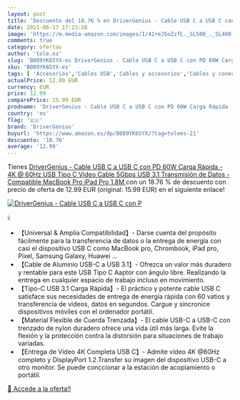 ```yaml
---
layout: post
title: 'Descuento del 18.76 % en DriverGenius - Cable USB C a USB C con P'
date: 2021-06-17 17:23:20
image: 'https://m.media-amazon.com/images/I/41+eJ5oZzfL._SL500_._SL400_.jpg'
comments: true
category: ofertas
author: 'tole.es'
slug: 'B089YK65YX-es DriverGenius - Cable USB C a USB C con PD 60W Carga Rápida...'
sku: 'B089YK65YX-es'
tags: [ 'Accesorios','Cables USB','Cables y accesorios','Cables y conectores','Informática','drivergenius','ipad', ]
actualPrice: 12.99 EUR
currency: EUR
price: 12.99
comparePrice: 15.99 EUR
prodname: 'DriverGenius - Cable USB C a USB C con PD 60W Carga Rápida - 4K @ 60Hz USB Tipo C Video Cable  5Gbps USB 3.1 Transmisión de Datos - Compatible MacBook Pro  iPad Pro  1.8M '
country: 'es'
flag: '🇪🇸'
brand: 'DriverGenius'
buyurl: 'https://www.amazon.es/dp/B089YK65YX/?tag=tolees-21'
descuento: '18.76'
average: '12.99'
---
```


Tienes [DriverGenius - Cable USB C a USB C con PD 60W Carga Rápida - 4K @ 60Hz USB Tipo C Video Cable  5Gbps USB 3.1 Transmisión de Datos - Compatible MacBook Pro  iPad Pro  1.8M ](https://www.amazon.es/dp/B089YK65YX/?tag=tolees-21) con un 18.76 % de descuento con precio de oferta de 12.99 EUR (original: 15.99 EUR) en el siguiente enlace!

[![DriverGenius - Cable USB C a USB C con P](https://m.media-amazon.com/images/I/41+eJ5oZzfL._SL500_._SL400_.jpg)](https://www.amazon.es/dp/B089YK65YX/?tag=tolees-21)

ℹ️:

- 【Universal & Amplia Compatibilidad】- Darse cuenta del propósito fácilmente para la transferencia de datos o la entrega de energía con casi el dispositivo USB C como MacBook pro, Chrombook, iPad pro, Pixel, Samsung Galaxy, Huawei ...
- 【Cable de Aluminio USB-C a USB 3.1】- Ofrezca un valor más duradero y rentable para este USB Tipo C Aaptor con ángulo libre. Realizando la entrega en cualquier espacio de trabajo incluso en movimiento.
- 【Tipo-C USB 3.1 Carga Rápida】- El práctico y potente cable USB C satisface sus necesidades de entrega de energía rápida con 60 vatios y transferencia de videos, datos en segundos. Cargue y sincronice dispositivos móviles con el ordenador portátil.
- 【Material Flexible de Cuerda Trenzada】- El cable USB-C a USB-C con trenzado de nylon duradero ofrece una vida útil más larga. Evite la flexión y la protección contra la distorsión para situaciones de trabajo variadas.
- 【Entrega de Vídeo 4K Completa USB C】- Admite vídeo 4K @60Hz completo y DisplayPort 1.2.Transfer su imagen del dispositivo USB-C a otro monitor. Se puede conccionar a la estación de acoplamiento o portátil.

[🛒 Accede a la oferta!!](https://www.amazon.es/dp/B089YK65YX/?tag=tolees-21)
